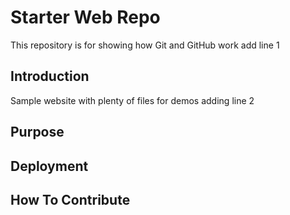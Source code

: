 # Starter Web Repo

This repository is for showing how Git and GitHub work
add line 1

## Introduction

Sample website with plenty of files for demos
adding line 2

## Purpose

## Deployment

## How To Contribute
